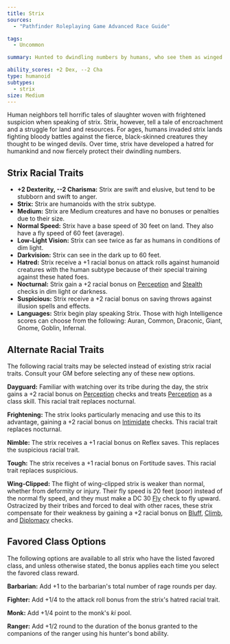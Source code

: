 ```yaml
---
title: Strix
sources:
  - "Pathfinder Roleplaying Game Advanced Race Guide"

tags:
  - Uncommon

summary: Hunted to dwindling numbers by humans, who see them as winged devils, strix are black-skinned masters of the nighttime sky. Their territorial conflicts have fueled their hatred for humans. This longstanding feud means that these nocturnal creatures often attack humans on sight.

ability_scores: +2 Dex, --2 Cha
type: humanoid
subtypes:
  - strix
size: Medium
---
```


Human neighbors tell horrific tales of slaughter woven with frightened suspicion when speaking of strix. Strix, however, tell a tale of encroachment and a struggle for land and resources. For ages, humans invaded strix lands fighting bloody battles against the fierce, black-skinned creatures they thought to be winged devils. Over time, strix have developed a hatred for humankind and now fiercely protect their dwindling numbers.

## Strix Racial Traits

- **+2 Dexterity, --2 Charisma:** Strix are swift and elusive, but tend to be stubborn and swift to anger.
- **Strix:** Strix are humanoids with the strix subtype.
- **Medium:** Strix are Medium creatures and have no bonuses or penalties due to their size.
- **Normal Speed:** Strix have a base speed of 30 feet on land. They also have a fly speed of 60 feet (average).
- **Low-Light Vision:** Strix can see twice as far as humans in conditions of dim light.
- **Darkvision:** Strix can see in the dark up to 60 feet.
- **Hatred:** Strix receive a +1 racial bonus on attack rolls against humanoid creatures with the human subtype because of their special training against these hated foes.
- **Nocturnal:** Strix gain a +2 racial bonus on [Perception](/skills/perception/) and [Stealth](/skills/stealth/) checks in dim light or darkness.
- **Suspicious:** Strix receive a +2 racial bonus on saving throws against illusion spells and effects.
- **Languages:** Strix begin play speaking Strix. Those with high Intelligence scores can choose from the following: Auran, Common, Draconic, Giant, Gnome, Goblin, Infernal.

## Alternate Racial Traits

The following racial traits may be selected instead of existing strix racial traits. Consult your GM before selecting any of these new options.

**Dayguard:** Familiar with watching over its tribe during the day, the strix gains a +2 racial bonus on [Perception](/skills/perception/) checks and treats [Perception](/skills/perception/) as a class skill. This racial trait replaces nocturnal.

**Frightening:** The strix looks particularly menacing and use this to its advantage, gaining a +2 racial bonus on [Intimidate](/skills/intimidate/) checks. This racial trait replaces nocturnal.

**Nimble:** The strix receives a +1 racial bonus on Reflex saves. This replaces the suspicious racial trait.

**Tough:** The strix receives a +1 racial bonus on Fortitude saves. This racial trait replaces suspicious.

**Wing-Clipped:** The flight of wing-clipped strix is weaker than normal, whether from deformity or injury. Their fly speed is 20 feet (poor) instead of the normal fly speed, and they must make a DC 30 [Fly](/skills/fly/) check to fly upward. Ostracized by their tribes and forced to deal with other races, these strix compensate for their weakness by gaining a +2 racial bonus on [Bluff](/skills/bluff/), [Climb](/skills/climb/), and [Diplomacy](/skills/diplomacy/) checks.

## Favored Class Options

The following options are available to all strix who have the listed favored class, and unless otherwise stated, the bonus applies each time you select the favored class reward.

**Barbarian:** Add +1 to the barbarian's total number of rage rounds per day.

**Fighter:** Add +1/4 to the attack roll bonus from the strix's hatred racial trait.

**Monk:** Add +1/4 point to the monk's *ki* pool.

**Ranger:** Add +1/2 round to the duration of the bonus granted to the companions of the ranger using his hunter's bond ability.

